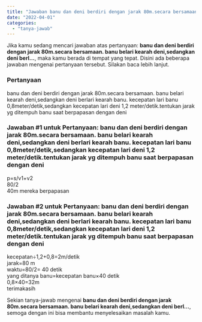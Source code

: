 ```yaml
---
title: "Jawaban banu dan deni berdiri dengan jarak 80m.secara bersamaan. banu belari kearah deni,sedangkan deni berl..."
date: "2022-04-01"
categories: 
  - "tanya-jawab"
---
```


Jika kamu sedang mencari jawaban atas pertanyaan: **banu dan deni berdiri dengan jarak 80m.secara bersamaan. banu belari kearah deni,sedangkan deni berl...**, maka kamu berada di tempat yang tepat. Disini ada beberapa jawaban mengenai pertanyaan tersebut. Silakan baca lebih lanjut.

### Pertanyaan

banu dan deni berdiri dengan jarak 80m.secara bersamaan. banu belari kearah deni,sedangkan deni berlari kearah banu. kecepatan lari banu 0,8meter/detik,sedangkan kecepatan lari deni 1,2 meter/detik.tentukan jarak yg ditempuh banu saat berpapasan dengan deni

### Jawaban #1 untuk Pertanyaan: banu dan deni berdiri dengan jarak 80m.secara bersamaan. banu belari kearah deni,sedangkan deni berlari kearah banu. kecepatan lari banu 0,8meter/detik,sedangkan kecepatan lari deni 1,2 meter/detik.tentukan jarak yg ditempuh banu saat berpapasan dengan deni

p=s/v1+v2  
80/2  
40m mereka berpapasan

### Jawaban #2 untuk Pertanyaan: banu dan deni berdiri dengan jarak 80m.secara bersamaan. banu belari kearah deni,sedangkan deni berlari kearah banu. kecepatan lari banu 0,8meter/detik,sedangkan kecepatan lari deni 1,2 meter/detik.tentukan jarak yg ditempuh banu saat berpapasan dengan deni

kecepatan÷1,2+0,8=2m/detik  
jarak=80 m  
waktu=80/2= 40 detik  
yang ditanya banu=kecepatan banu×40 detik  
0,8×40=32m  
terimakasih  

Sekian tanya-jawab mengenai **banu dan deni berdiri dengan jarak 80m.secara bersamaan. banu belari kearah deni,sedangkan deni berl...**, semoga dengan ini bisa membantu menyelesaikan masalah kamu.
